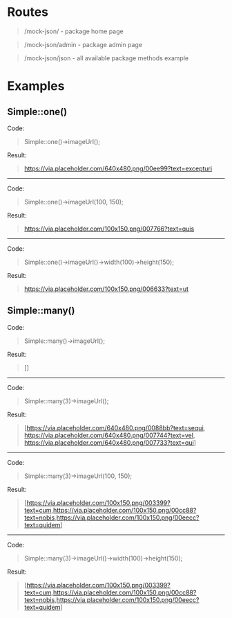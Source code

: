 # Routes

> /mock-json/ - package home page

> /mock-json/admin - package admin page

> /mock-json/json - all available package methods example

# Examples

## Simple::one()

Code:

> Simple::one()->imageUrl();

Result: 

> https://via.placeholder.com/640x480.png/00ee99?text=excepturi

---

Code:

> Simple::one()->imageUrl(100, 150);

Result: 

> https://via.placeholder.com/100x150.png/007766?text=quis

---

Code:

> Simple::one()->imageUrl()->width(100)->height(150);

Result: 

> https://via.placeholder.com/100x150.png/006633?text=ut


## Simple::many()

Code:

> Simple::many()->imageUrl();

Result:

> []

---

Code:

> Simple::many(3)->imageUrl();

Result: 

> [<https://via.placeholder.com/640x480.png/0088bb?text=sequi>, <https://via.placeholder.com/640x480.png/007744?text=vel>, <https://via.placeholder.com/640x480.png/007733?text=qui>]

---

Code:

> Simple::many(3)->imageUrl(100, 150);

Result: 

> [<https://via.placeholder.com/100x150.png/003399?text=cum>,<https://via.placeholder.com/100x150.png/00cc88?text=nobis>,<https://via.placeholder.com/100x150.png/00eecc?text=quidem>]

---

Code:

> Simple::many(3)->imageUrl()->width(100)->height(150);

Result: 

> [<https://via.placeholder.com/100x150.png/003399?text=cum>,<https://via.placeholder.com/100x150.png/00cc88?text=nobis>,<https://via.placeholder.com/100x150.png/00eecc?text=quidem>]